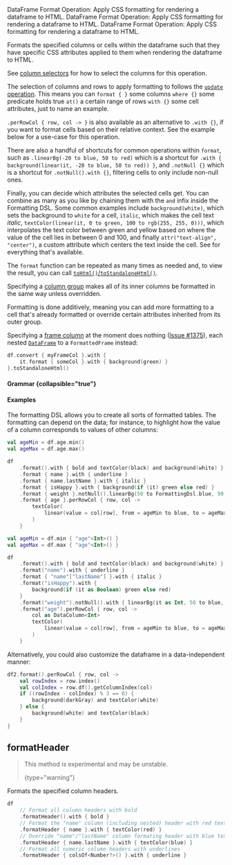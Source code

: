 [//]: # (title: format)

<!---IMPORT org.jetbrains.kotlinx.dataframe.samples.api.Modify-->

<web-summary>
DataFrame Format Operation: Apply CSS formatting for rendering a dataframe to HTML.
</web-summary>

<card-summary>
DataFrame Format Operation: Apply CSS formatting for rendering a dataframe to HTML.
</card-summary>

<link-summary>
DataFrame Format Operation: Apply CSS formatting for rendering a dataframe to HTML.
</link-summary>

Formats the specified columns or cells within the dataframe such that
they have specific CSS attributes applied to them when rendering the dataframe to HTML.

See [column selectors](ColumnSelectors.md) for how to select the columns for this operation.

The selection of columns and rows to apply formatting to follows the [`update` operation](update.md).
This means you can `format { }` some columns `where {}` some predicate holds true `at()` a certain range of rows
`with {}` some cell attributes, just to name an example.

`.perRowCol { row, col -> }` is also available as an alternative to `.with {}`, if you want to format cells based on
their relative context. See the example below for a use-case for this operation.

There are also a handful of shortcuts for common operations within `format`, such as `.linearBg(-20 to blue, 50 to red)`
which is a shortcut for `.with { background(linear(it, -20 to blue, 50 to red)) }`, and `.notNull {}` which is a
shortcut
for `.notNull().with {}`, filtering cells to only include non-null ones.

Finally, you can decide which attributes the selected cells get.
You can combine as many as you like by chaining
them with the `and` infix inside the Formatting DSL.
Some common examples include `background(white)`, which sets the background to `white` for a cell,
`italic`, which makes the cell text _italic_, `textColor(linear(it, 0 to green, 100 to rgb(255, 255, 0)))`, which
interpolates the text color between green and yellow based on where the value of the cell lies in between 0 and 100, and
finally `attr("text-align", "center")`, a custom attribute which centers the text inside the cell.
See [](#grammar) for everything that's available.

The `format` function can be repeated as many times as needed and, to view the result, you can call
[`toHtml()`/`toStandaloneHtml()`](toHTML.md).

Specifying a [column group](DataColumn.md#columngroup) makes all of its inner columns
be formatted in the same way unless overridden.

Formatting is done additively, meaning you can add more formatting to a cell that's already formatted or
override certain attributes inherited from its outer group.

Specifying a [frame column](DataColumn.md#framecolumn) at the moment does nothing
([Issue #1375](https://github.com/Kotlin/dataframe/issues/1375)),
[](convert.md) each nested [`DataFrame`](DataFrame.md) to a `FormattedFrame` instead:

```kotlin
df.convert { myFrameCol }.with {
    it.format { someCol }.with { background(green) }
}.toStandaloneHtml()
```

#### Grammar {collapsible="true"}

<inline-frame src="resources/org.jetbrains.kotlinx.dataframe.api.FormatDocs.Grammar.ForHtml.html" width="100%"/>

#### Examples

The formatting DSL allows you to create all sorts of formatted tables.
The formatting can depend on the data; for instance, to highlight how the value of
a column corresponds to values of other columns:

<!---FUN formatExample-->
<tabs>
<tab title="Properties">

```kotlin
val ageMin = df.age.min()
val ageMax = df.age.max()

df
    .format().with { bold and textColor(black) and background(white) }
    .format { name }.with { underline }
    .format { name.lastName }.with { italic }
    .format { isHappy }.with { background(if (it) green else red) }
    .format { weight }.notNull().linearBg(50 to FormattingDsl.blue, 90 to FormattingDsl.red)
    .format { age }.perRowCol { row, col ->
        textColor(
            linear(value = col[row], from = ageMin to blue, to = ageMax to green),
        )
    }
```

</tab>
<tab title="Strings">

```kotlin
val ageMin = df.min { "age"<Int>() }
val ageMax = df.max { "age"<Int>() }

df
    .format().with { bold and textColor(black) and background(white) }
    .format("name").with { underline }
    .format { "name"["lastName"] }.with { italic }
    .format("isHappy").with {
        background(if (it as Boolean) green else red)
    }
    .format("weight").notNull().with { linearBg(it as Int, 50 to blue, 90 to red) }
    .format("age").perRowCol { row, col ->
        col as DataColumn<Int>
        textColor(
            linear(value = col[row], from = ageMin to blue, to = ageMax to green),
        )
    }
```

</tab></tabs>
<!---END-->

<inline-frame src="resources/formatExample_properties.html" width="100%"/>

Alternatively, you could also customize the dataframe in a data-independent manner:

<!---FUN formatExampleNumbers-->

```kotlin
df2.format().perRowCol { row, col ->
    val rowIndex = row.index()
    val colIndex = row.df().getColumnIndex(col)
    if ((rowIndex - colIndex) % 3 == 0) {
        background(darkGray) and textColor(white)
    } else {
        background(white) and textColor(black)
    }
}
```

<!---END-->
<inline-frame src="resources/formatExampleNumbers.html" width="100%"/>

## formatHeader

> This method is experimental and may be unstable.
> 
> {type="warning"}

Formats the specified column headers.

<!---IMPORT org.jetbrains.kotlinx.dataframe.samples.api.render.FormatHeaderSamples-->

<!---FUN formatHeader-->

```kotlin
df
    // Format all column headers with bold
    .formatHeader().with { bold }
    // Format the "name" column (including nested) header with red text
    .formatHeader { name }.with { textColor(red) }
    // Override "name"/"lastName" column formating header with blue text
    .formatHeader { name.lastName }.with { textColor(blue) }
    // Format all numeric column headers with underlines
    .formatHeader { colsOf<Number?>() }.with { underline }
```

<!---END-->
<inline-frame src="resources/formatHeader.html" width="100%"/>
